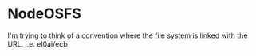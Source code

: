 # NodeOSFS

I'm trying to think of a convention where the file system is linked with the URL.
i.e.
el0ai/ecb
